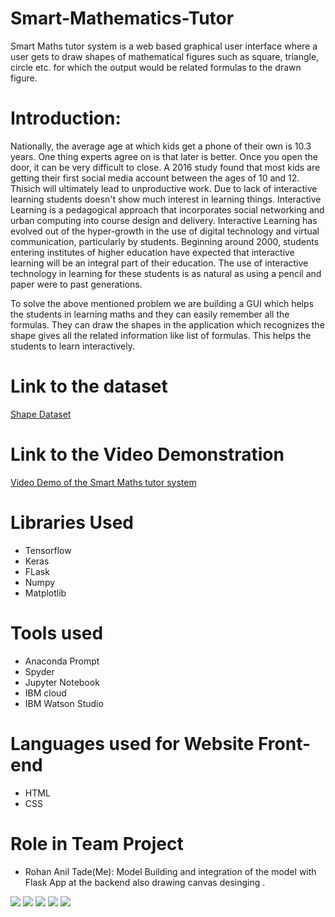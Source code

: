# Smart-Mathematics-Tutor
Smart Maths tutor system is a web based graphical user interface where a user gets to draw shapes of mathematical figures such as square, triangle, circle etc. for which the output would be related formulas to the drawn figure.

# Introduction:
Nationally, the average age at which kids get a phone of their own is 10.3 years. One thing experts agree on is that later is better. Once you open the door, it can be very difficult to close. A 2016 study found that most kids are getting their first social media account between the ages of 10 and 12. Thisich will ultimately lead to unproductive work. Due to lack of interactive learning students doesn't show much interest in learning things. Interactive Learning is a pedagogical approach that incorporates social networking and urban computing into course design and delivery. Interactive Learning has evolved out of the hyper-growth in the use of digital technology and virtual communication, particularly by students. Beginning around 2000, students entering institutes of higher education have expected that interactive learning will be an integral part of their education. The use of interactive technology in learning for these students is as natural as using a pencil and paper were to past generations.

To solve the above mentioned problem we are building a GUI  which helps the students in learning maths and they can easily remember all the formulas. They can draw the shapes in the application which recognizes the shape gives all the related information like list of formulas. This helps the students to learn interactively.

# Link to the dataset
[Shape Dataset](https://drive.google.com/drive/folders/1LB1i53cnWHlmIEnEI2C3gtYALTXX4Awa)

# Link to the Video Demonstration
[Video Demo of the Smart Maths tutor system](https://drive.google.com/file/d/1qCdk6PJr1ud6CnfLHxN1N5tnRLKB62uj/view?usp=sharing)

# Libraries Used
* Tensorflow
* Keras
* FLask
* Numpy
* Matplotlib

# Tools used
* Anaconda Prompt
* Spyder
* Jupyter Notebook
* IBM cloud
* IBM Watson Studio

# Languages used for Website Front-end
* HTML
* CSS

# Role in Team Project
* Rohan Anil Tade(Me): Model Building and integration of the model with Flask App at the backend also drawing canvas desinging .

![](Screenshots/SS1.png)
![](Screenshots/SS2.png)
![](Screenshots/SS3.png)
![](Screenshots/SS4.png)
![](Screenshots/SS5.png)
